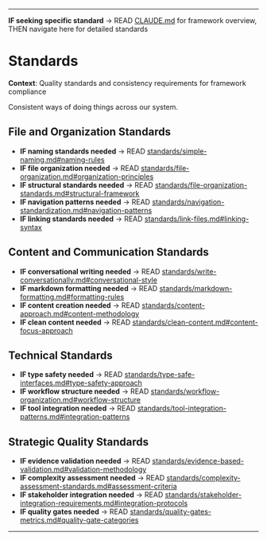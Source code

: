 
---

**IF seeking specific standard** → READ [CLAUDE.md](../CLAUDE.md#system-navigation) for framework overview, THEN navigate here for detailed standards


# Standards

**Context**: Quality standards and consistency requirements for framework compliance


Consistent ways of doing things across our system.

## File and Organization Standards
- **IF naming standards needed** → READ [standards/simple-naming.md#naming-rules](standards/simple-naming.md#naming-rules)
- **IF file organization needed** → READ [standards/file-organization.md#organization-principles](standards/file-organization.md#organization-principles)
- **IF structural standards needed** → READ [standards/file-organization-standards.md#structural-framework](standards/file-organization-standards.md#structural-framework)
- **IF navigation patterns needed** → READ [standards/navigation-standardization.md#navigation-patterns](standards/navigation-standardization.md#navigation-patterns)
- **IF linking standards needed** → READ [standards/link-files.md#linking-syntax](standards/link-files.md#linking-syntax)

## Content and Communication Standards  
- **IF conversational writing needed** → READ [standards/write-conversationally.md#conversational-style](standards/write-conversationally.md#conversational-style)
- **IF markdown formatting needed** → READ [standards/markdown-formatting.md#formatting-rules](standards/markdown-formatting.md#formatting-rules)
- **IF content creation needed** → READ [standards/content-approach.md#content-methodology](standards/content-approach.md#content-methodology)
- **IF clean content needed** → READ [standards/clean-content.md#content-focus-approach](standards/clean-content.md#content-focus-approach)

## Technical Standards
- **IF type safety needed** → READ [standards/type-safe-interfaces.md#type-safety-approach](standards/type-safe-interfaces.md#type-safety-approach)
- **IF workflow structure needed** → READ [standards/workflow-organization.md#workflow-structure](standards/workflow-organization.md#workflow-structure)
- **IF tool integration needed** → READ [standards/tool-integration-patterns.md#integration-patterns](standards/tool-integration-patterns.md#integration-patterns)

## Strategic Quality Standards
- **IF evidence validation needed** → READ [standards/evidence-based-validation.md#validation-methodology](standards/evidence-based-validation.md#validation-methodology)
- **IF complexity assessment needed** → READ [standards/complexity-assessment-standards.md#assessment-criteria](standards/complexity-assessment-standards.md#assessment-criteria)
- **IF stakeholder integration needed** → READ [standards/stakeholder-integration-requirements.md#integration-protocols](standards/stakeholder-integration-requirements.md#integration-protocols)
- **IF quality gates needed** → READ [standards/quality-gates-metrics.md#quality-gate-categories](standards/quality-gates-metrics.md#quality-gate-categories)

---
